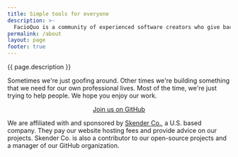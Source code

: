 ```yaml
---
title: Simple tools for everyone
description: >-
  FacioQuo is a community of experienced software creators who give back through open-source works.  We build simple online tools and microsites that people love.
permalink: /about
layout: page
footer: true
---
```


{{ page.description }}

Sometimes we're just goofing around.  Other times we're building something that we need for our own professional lives.  Most of the time, we're just trying to help people.  We hope you enjoy our work.

<p style="text-align:center;"><a button class="fq-button" href="https://github.com/facioquo">Join us on GitHub</a></p>

We are affiliated with and sponsored by [Skender Co.](https://skenderco.com), a U.S. based company.  They pay our website hosting fees and provide advice on our projects.  Skender Co. is also a contributor to our open-source projects and a manager of our GitHub organization.
